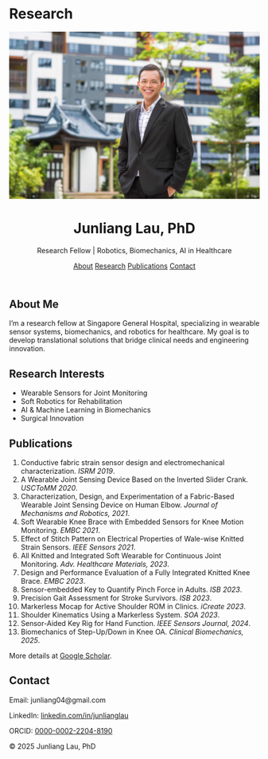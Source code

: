 # Research
<!DOCTYPE html>
<html lang="en">
<head>
  <meta charset="UTF-8" />
  <meta name="viewport" content="width=device-width, initial-scale=1.0" />
  <title>Junliang Lau, PhD - Research Portfolio</title>
  <link rel="stylesheet" href="style.css" />
</head>
<body>
  <header>
    <img src="5as0eAVA.jpeg" alt="Junliang Lau" class="profile-pic">
    <h1>Junliang Lau, PhD</h1>
    <p>Research Fellow | Robotics, Biomechanics, AI in Healthcare</p>
    <nav>
      <a href="#about">About</a>
      <a href="#research">Research</a>
      <a href="#publications">Publications</a>
      <a href="#contact">Contact</a>
    </nav>
  </header>

  <section id="about">
    <h2>About Me</h2>
    <p>I’m a research fellow at Singapore General Hospital, specializing in wearable sensor systems, biomechanics, and robotics for healthcare. My goal is to develop translational solutions that bridge clinical needs and engineering innovation.</p>
  </section>

  <section id="research">
    <h2>Research Interests</h2>
    <ul>
      <li>Wearable Sensors for Joint Monitoring</li>
      <li>Soft Robotics for Rehabilitation</li>
      <li>AI & Machine Learning in Biomechanics</li>
      <li> Surgical Innovation</li>
    </ul>
  </section>

  <section id="publications">
    <h2>Publications</h2>
    <ol>
      <li>Conductive fabric strain sensor design and electromechanical characterization. <em>ISRM 2019</em>.</li>
      <li>A Wearable Joint Sensing Device Based on the Inverted Slider Crank. <em>USCToMM 2020</em>.</li>
      <li>Characterization, Design, and Experimentation of a Fabric-Based Wearable Joint Sensing Device on Human Elbow. <em>Journal of Mechanisms and Robotics, 2021</em>.</li>
      <li>Soft Wearable Knee Brace with Embedded Sensors for Knee Motion Monitoring. <em>EMBC 2021</em>.</li>
      <li>Effect of Stitch Pattern on Electrical Properties of Wale-wise Knitted Strain Sensors. <em>IEEE Sensors 2021</em>.</li>
      <li>All Knitted and Integrated Soft Wearable for Continuous Joint Monitoring. <em>Adv. Healthcare Materials, 2023</em>.</li>
      <li>Design and Performance Evaluation of a Fully Integrated Knitted Knee Brace. <em>EMBC 2023</em>.</li>
      <li>Sensor-embedded Key to Quantify Pinch Force in Adults. <em>ISB 2023</em>.</li>
      <li>Precision Gait Assessment for Stroke Survivors. <em>ISB 2023</em>.</li>
      <li>Markerless Mocap for Active Shoulder ROM in Clinics. <em>iCreate 2023</em>.</li>
      <li>Shoulder Kinematics Using a Markerless System. <em>SOA 2023</em>.</li>
      <li>Sensor-Aided Key Rig for Hand Function. <em>IEEE Sensors Journal, 2024</em>.</li>
      <li>Biomechanics of Step-Up/Down in Knee OA. <em>Clinical Biomechanics, 2025</em>.</li>
    </ol>
    <p>More details at <a href="https://scholar.google.com/citations?user=nqtyQqsAAAAJ&hl=en" target="_blank">Google Scholar</a>.</p>
  </section>

  <section id="contact">
    <h2>Contact</h2>
    <p>Email: junliang04@gmail.com</p>
    <p>LinkedIn: <a href="https://www.linkedin.com/in/junlianglau" target="_blank">linkedin.com/in/junlianglau</a></p>
    <p>ORCID: <a href="https://orcid.org/0000-0002-2204-8190" target="_blank">0000-0002-2204-8190</a></p>
  </section>

  <footer>
    <p>&copy; 2025 Junliang Lau, PhD</p>
  </footer>
</body>
</html>
